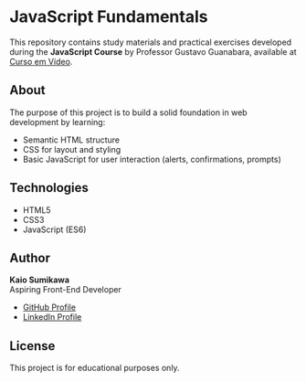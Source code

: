 # JavaScript Fundamentals

This repository contains study materials and practical exercises developed during the **JavaScript Course** by Professor Gustavo Guanabara, available at [Curso em Vídeo](https://www.cursoemvideo.com/curso/javascript/).

## About

The purpose of this project is to build a solid foundation in web development by learning:

- Semantic HTML structure
- CSS for layout and styling
- Basic JavaScript for user interaction (alerts, confirmations, prompts)

## Technologies

- HTML5
- CSS3
- JavaScript (ES6)

## Author

**Kaio Sumikawa**  
Aspiring Front-End Developer  

- [GitHub Profile](https://github.com/KaioSumikawa)  
- [LinkedIn Profile](https://br.linkedin.com/in/kaio-sumikawa-b01a061ab)

## License

This project is for educational purposes only.
